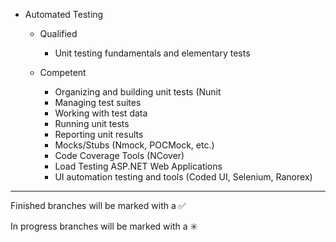 
- Automated Testing

    - Qualified 
        - Unit testing fundamentals and elementary tests
		
    - Competent 
    	- Organizing and building unit tests (Nunit
    	- Managing test suites
    	- Working with test data
    	- Running unit tests
    	- Reporting unit results
    	- Mocks/Stubs (Nmock, POCMock, etc.)
    	- Code Coverage Tools (NCover)
    	- Load Testing ASP.NET Web Applications
    	- UI automation testing and tools (Coded UI, Selenium, Ranorex)
        

------------------------------------------------------------------------
Finished branches will be marked with a :white_check_mark:

In progress branches will be marked with a :eight_spoked_asterisk:
